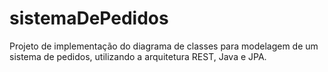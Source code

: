 # sistemaDePedidos
Projeto de implementação do diagrama de classes para modelagem de um sistema de pedidos, utilizando a arquitetura REST, Java e JPA.
